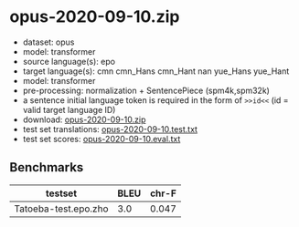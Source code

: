 # opus-2020-09-10.zip

* dataset: opus
* model: transformer
* source language(s): epo
* target language(s): cmn cmn_Hans cmn_Hant nan yue_Hans yue_Hant
* model: transformer
* pre-processing: normalization + SentencePiece (spm4k,spm32k)
* a sentence initial language token is required in the form of `>>id<<` (id = valid target language ID)
* download: [opus-2020-09-10.zip](https://object.pouta.csc.fi/Tatoeba-MT-models/epo-zho/opus-2020-09-10.zip)
* test set translations: [opus-2020-09-10.test.txt](https://object.pouta.csc.fi/Tatoeba-MT-models/epo-zho/opus-2020-09-10.test.txt)
* test set scores: [opus-2020-09-10.eval.txt](https://object.pouta.csc.fi/Tatoeba-MT-models/epo-zho/opus-2020-09-10.eval.txt)

## Benchmarks

| testset               | BLEU  | chr-F |
|-----------------------|-------|-------|
| Tatoeba-test.epo.zho 	| 3.0 	| 0.047 |

